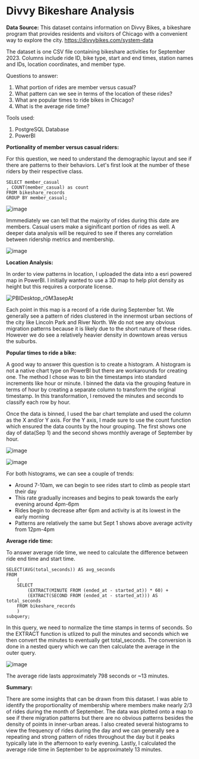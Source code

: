 # Divvy Bikeshare Analysis

**Data Source:**
This dataset contains information on Divvy Bikes, a bikeshare program that provides residents and visitors of Chicago with a convenient way to explore the city.
https://divvybikes.com/system-data

The dataset is one CSV file containing bikeshare activities for September 2023. Columns include ride ID, bike type, start and end times, station names and IDs, location coordinates, and member type.

Questions to answer:
1. What portion of rides are member versus casual?
2. What pattern can we see in terms of the location of these rides?
3. What are popular times to ride bikes in Chicago?
4. What is the average ride time?

Tools used:
1. PostgreSQL Database
2. PowerBI

**Portionality of member versus casual riders:**

For this question, we need to understand the demographic layout and see if there are patterns to their behaviors. Let's first look at the number of these riders by their respective class.

```
SELECT member_casual
, COUNT(member_casual) as count
FROM bikeshare_records
GROUP BY member_casual;
```
![image](https://github.com/jqwin/joes_data_projects/assets/138724732/5ae70b1e-2a81-4ed6-b430-4ed60b7046c3)

Immmediately we can tell that the majority of rides during this date are members. Casual users make a siginificant portion of rides as well. A deeper data analysis will be required to see if theres any correlation between ridership metrics and membership.

![image](https://github.com/jqwin/joes_data_projects/assets/138724732/1ad5c018-355b-41c0-b960-439080c16a60)


**Location Analysis:**

In order to view patterns in location, I uploaded the data into a esri powered map in PowerBI. I initially wanted to use a 3D map to help plot density as height but this requires a corporate license. 

![PBIDesktop_r0M3asepAt](https://github.com/jqwin/joes_data_projects/assets/138724732/3a76d07e-e766-48a9-93ed-ff0a91bd7a9a)

Each point in this map is a record of a ride during September 1st. We generally see a pattern of rides clustered in the innermost urban sections of the city like Lincoln Park and River North. We do not see any obvious migration patterns because it is likely due to the short nature of these rides. However we do see a relatively heavier density in downtown areas versus the suburbs. 

**Popular times to ride a bike:**

A good way to answer this question is to create a histogram. A histogram is not a native chart type on PowerBI but there are workarounds for creating one. The method I chose was to bin the timestamps into standard increments like hour or minute. I binned the data via the grouping feature in terms of hour by creating a separate column to transform the original timestamp. In this transformation, I removed the minutes and seconds to classify each row by hour. 

Once the data is binned, I used the bar chart template and used the column as the X and/or Y axis. For the Y axis, I made sure to use the count function which ensured the data counts by the hour grouping. The first shows one day of data(Sep 1) and the second shows monthly average of September by hour.

![image](https://github.com/jqwin/joes_data_projects/assets/138724732/a69a56ea-ccd0-44e2-9993-bdda662a3b65)

![image](https://github.com/jqwin/joes_data_projects/assets/138724732/d7e75dd2-604a-4842-ba68-f76d7686ccd1)

For both histograms, we can see a couple of trends:
- Around 7-10am, we can begin to see rides start to climb as people start their day
- This rate gradually increases and begins to peak towards the early evening around 4pm-6pm
- Rides begin to decrease after 6pm and activity is at its lowest in the early morning
- Patterns are relatively the same but Sept 1 shows above average activity from 12pm-4pm

**Average ride time:**

To answer average ride time, we need to calculate the difference between ride end time and start time. 
```
SELECT(AVG(total_seconds)) AS avg_seconds	
FROM
	(	
	SELECT
		(EXTRACT(MINUTE FROM (ended_at - started_at)) * 60) +
		(EXTRACT(SECOND FROM (ended_at - started_at))) AS total_seconds
	FROM bikeshare_records
	)
subquery;
```
In this query, we need to normalize the time stamps in terms of seconds. So the EXTRACT function is utlized to pull the minutes and seconds which we then convert the minutes to eventually get total_seconds. The conversion is done in a nested query which we can then calculate the average in the outer query.

![image](https://github.com/jqwin/joes_data_projects/assets/138724732/340d31f5-c7ee-4976-9ed3-fcd87157ff84)

The average ride lasts approximately 798 seconds or ~13 minutes.

**Summary:**

There are some insights that can be drawn from this dataset. I was able to identify the proportionality of membership where members make nearly 2/3 of rides during the month of September. The data was plotted onto a map to see if there migration patterns but there are no obvious patterns besides the density of points in inner-urban areas. I also created several histograms to view the frequency of rides during the day and we can generally see a repeating and strong pattern of rides throughout the day but it peaks typically late in the afternoon to early evening. Lastly, I calculated the average ride time in September to be approximately 13 minutes.
